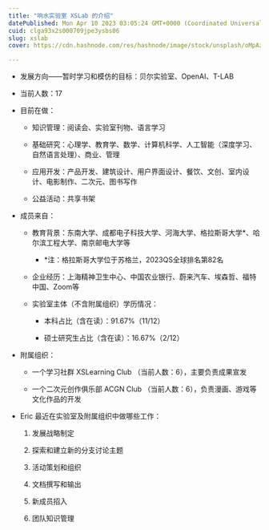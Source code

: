 ```yaml
---
title: "响水实验室 XSLab 的介绍"
datePublished: Mon Apr 10 2023 03:05:24 GMT+0000 (Coordinated Universal Time)
cuid: clga93x2s000709jpe3ysbs06
slug: xslab
cover: https://cdn.hashnode.com/res/hashnode/image/stock/unsplash/oMpAz-DN-9I/upload/c4f93bc2e6dd4e94ce5d6f93a567fb38.jpeg

---
```


* 发展方向——暂时学习和模仿的目标：贝尔实验室、OpenAI、T-LAB
    
* 当前人数：17
    
* 目前在做：
    
    * 知识管理：阅读会、实验室刊物、语言学习
        
    * 基础研究：心理学、教育学、数学、计算机科学、人工智能（深度学习、自然语言处理）、商业、管理
        
    * 应用开发：产品开发、建筑设计、用户界面设计、餐饮、文创、室内设计、电影制作、二次元、图书写作
        
    * 公益活动：共享书架
        
* 成员来自：
    
    * 教育背景：东南大学、成都电子科技大学、河海大学、格拉斯哥大学\*、哈尔滨工程大学、南京邮电大学等
        
        * \*注：格拉斯哥大学位于苏格兰，2023QS全球排名第82名
            
    * 企业经历：上海精神卫生中心、中国农业银行、蔚来汽车、埃森哲、福特中国、Zoom等
        
    * 实验室主体（不含附属组织）学历情况：
        
        * 本科占比（含在读）：91.67%（11/12）
            
        * 硕士研究生占比（含在读）：16.67%（2/12）
            
* 附属组织：
    
    * 一个学习社群 XSLearning Club （当前人数：6），主要负责成果宣发
        
    * 一个二次元创作俱乐部 ACGN Club （当前人数：6），负责漫画、游戏等文化作品的开发
        
* Eric 最近在实验室及附属组织中做哪些工作：
    
    1. 发展战略制定
        
    2. 探索和建立新的分支讨论主题
        
    3. 活动策划和组织
        
    4. 文档撰写和输出
        
    5. 新成员招入
        
    6. 团队知识管理